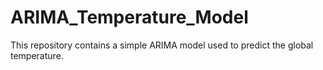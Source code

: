 # ARIMA_Temperature_Model
This repository contains a simple ARIMA model used to predict the global temperature.
